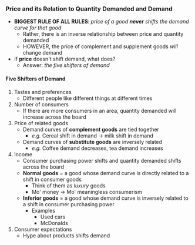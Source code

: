 ### Price and its Relation to Quantity Demanded and Demand
- **BIGGEST RULE OF ALL RULES**: *price of a good **never** shifts the demand curve for that good*
    * Rather, there is an inverse relationship between price and quantity demanded
    * HOWEVER, the price of complement and supplement goods *will* change demand
- If **price** doesn't shift demand, what does?
    * Answer: *the five shifters of demand*

#### Five Shifters of Demand
1. Tastes and preferences
    * Different people like different things at different times
2. Number of consumers
    * If there are more consumers in an area, quantity demanded will increase across the board
3. Price of related goods
    * Demand curves of **complement goods** are tied together
        + *e.g.* Cereal shift in demand -> milk shift in demand
    * Demand curves of **substitute goods** are inversely related
        + *e.g.* Coffee demand decreases, tea demand increases
4. Income
    * Consumer purchasing power shifts and quantity demanded shifts across the board
    * **Normal goods** = a good whose demand curve is directly related to a shift in consumer goods
        + Think of them as *luxury* goods
        + Mo' money -> Mo' meaningless consumerism
    * **Inferior goods** = a good whose demand curve is inversely related to a shift in consumer purchasing power
        + Examples
            - Used cars
            - McDonalds
5. Consumer expectations
    * Hype about products shifts demand
